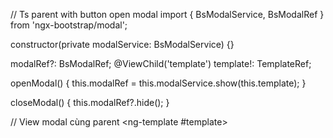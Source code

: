 // Ts parent with button open modal
import { BsModalService, BsModalRef } from 'ngx-bootstrap/modal';

constructor(private modalService: BsModalService) {}

modalRef?: BsModalRef;
@ViewChild('template') template!: TemplateRef<any>;

openModal() {
    this.modalRef = this.modalService.show(this.template);
}

closeModal() {
    this.modalRef?.hide();
}

// View modal cùng parent
<ng-template #template>
</ng-template>
